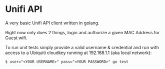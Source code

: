 # Unifi API

A very basic Unifi API client written in golang.

Right now only does 2 things, login and authorize a given MAC Address for Guest wifi.

To run unit tests simply provide a valid username & credential and run with access to a Ubiquiti cloudkey running at 192.168.1.1 (aka local network):
```
$ user="<YOUR USERNAME>" pass="<YOUR PASSWORD>" go test
```


